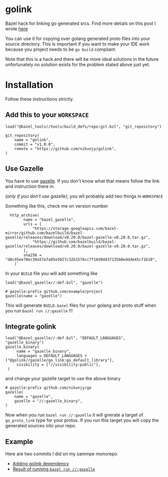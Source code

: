 # golink
Bazel hack for linking go generated srcs. Find more detials on this post I wrote [here](https://medium.com/goc0de/a-cute-bazel-proto-hack-for-golang-ides-2a4ef0415a7f?source=friends_link&sk=2ee762dff53812f8068b44f9e0f085f7)

You can use it for copying over golang generated proto files into your source directory. 
This is important if you want to make your IDE work because you project needs to be `go build` compliant. 

Note that this is a hack and there will be more ideal solutions in the future unfortunately no solution exists for the problem stated above just yet. 


# Installation
Follow these instructions strictly. 

## Add this to your `WORKSPACE`
```
load("@bazel_tools//tools/build_defs/repo:git.bzl", "git_repository")

git_repository(
    name = "golink",
    commit = "v1.0.0",
    remote = "https://github.com/nikunjy/golink",
)
```

## Use Gazelle
You have to use [gazelle](https://github.com/bazelbuild/bazel-gazelle). If you don't know what that means follow the link and instruction there in. 

*(only if you don't use gazelle)*, you wll probably add two things in `WORKSPACE` 

Something like this, check me on version number 
```
  http_archive(
        name = "bazel_gazelle",
        urls = [
            "https://storage.googleapis.com/bazel-mirror/github.com/bazelbuild/bazel-gazelle/releases/download/v0.20.0/bazel-gazelle-v0.20.0.tar.gz",
            "https://github.com/bazelbuild/bazel-gazelle/releases/download/v0.20.0/bazel-gazelle-v0.20.0.tar.gz",
        ],
        sha256 = "d8c45ee70ec39a57e7a05e5027c32b1576cc7f16d9dd37135b0eddde45cf1b10",
    )`
 ```
 
 In your `BUILD` file you will add something like 
 ```
 load("@bazel_gazelle//:def.bzl", "gazelle")

 # gazelle:prefix github.com/example/project
 gazelle(name = "gazelle")
```

This will generate `BUILD.bazel` files for your golang and proto stuff when you run `bazel run //:gazelle` !!! 

## Integrate golink
```
load("@bazel_gazelle//:def.bzl", "DEFAULT_LANGUAGES", "gazelle_binary")
gazelle_binary(
     name = "gazelle_binary",
     languages = DEFAULT_LANGUAGES + ["@golink//gazelle/go_link:go_default_library"],
     visibility = ["//visibility:public"],
 )
```

and change your gazelle target to use the above binary 

```
# gazelle:prefix github.com/nikunjy/go
gazelle(
    name = "gazelle",
    gazelle = "//:gazelle_binary",
)
```

Now when you run `bazel run //:gazelle` it will gnerate a target of `go_proto_link` type for your protos. If you run this target you will copy the generated sources into your repo. 


## Example
Here are two commits I did on my sammpe monorepo
* [Adding golink dependency](https://github.com/nikunjy/go/commit/515430cb666facb10df81a1df6597cd4cf24e69e)
* [Result of running `bazel run //:gazelle`](https://github.com/nikunjy/go/commit/7423c84db9a584d7429a34600e5a621654ea3cad)
